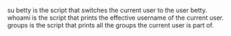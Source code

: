 su betty is the script that switches the current user to the user betty.
whoami is the script that prints the effective username of the current user.
groups is the script that prints all the groups the current user is part of.
